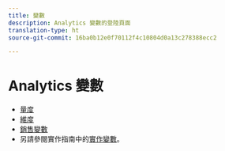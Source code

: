 ```yaml
---
title: 變數
description: Analytics 變數的登陸頁面
translation-type: ht
source-git-commit: 16ba0b12e0f70112f4c10804d0a13c278388ecc2

---
```



# Analytics 變數

* [量度](/help/components/c-variables/c-metrics/metricslist.md)
* [維度](/help/components/c-variables/dimensionslist/dimension-compatibility.md)
* [銷售變數](/help/components/c-variables/c-merch-variables/var-merchandising.md)
* 另請參閱實作指南中的[實作變數](/help/implement/js-implementation/c-variables/evars-events.md)。
